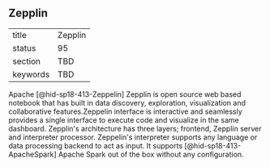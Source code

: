 ## Zepplin


|          |         |
| -------- | ------- |
| title    | Zepplin |
| status   | 95      |
| section  | TBD     |
| keywords | TBD     |



Apache [@hid-sp18-413-Zeppelin] Zepplin is open source web based
notebook that has built in data discovery, exploration, visualization
and collaborative features.Zeppelin interface is interactive and
seamlessly provides a single interface to execute code and visualize in
the same dashboard. Zepplin's architecture has three layers; frontend,
Zepplin server and interpreter processor. Zeppelin's interpreter
supports any language or data processing backend to act as input. It
supports [@hid-sp18-413-ApacheSpark] Apache Spark out of the box without
any configuration.
